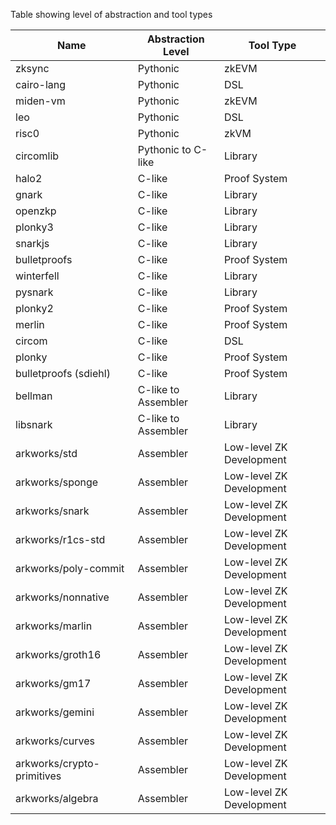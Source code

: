 Table showing level of abstraction and tool types

| Name                | Abstraction Level | Tool Type        |
|----------------------------|----------------------------|--------------------------|
| zksync                     | Pythonic                   | zkEVM                    |
| cairo-lang                 | Pythonic                   | DSL                      |
| miden-vm                   | Pythonic                   | zkEVM                    |
| leo                        | Pythonic                   | DSL                      |
| risc0                      | Pythonic                   | zkVM                     |
| circomlib                  | Pythonic to C-like         | Library                  |
| halo2                      | C-like                     | Proof System             |
| gnark                      | C-like                     | Library                  |
| openzkp                    | C-like                     | Library                  |
| plonky3                    | C-like                     | Library                  |
| snarkjs                    | C-like                     | Library                  |
| bulletproofs               | C-like                     | Proof System             |
| winterfell                 | C-like                     | Library                  |
| pysnark                    | C-like                     | Library                  |
| plonky2                    | C-like                     | Proof System             |
| merlin                     | C-like                     | Proof System             |
| circom                     | C-like                     | DSL                      |
| plonky                     | C-like                     | Proof System             |
| bulletproofs (sdiehl)      | C-like                     | Proof System             |
| bellman                    | C-like to Assembler        | Library                  |
| libsnark                   | C-like to Assembler        | Library                  |
| arkworks/std               | Assembler                  | Low-level ZK Development |
| arkworks/sponge            | Assembler                  | Low-level ZK Development |
| arkworks/snark             | Assembler                  | Low-level ZK Development |
| arkworks/r1cs-std          | Assembler                  | Low-level ZK Development |
| arkworks/poly-commit       | Assembler                  | Low-level ZK Development |
| arkworks/nonnative         | Assembler                  | Low-level ZK Development |
| arkworks/marlin            | Assembler                  | Low-level ZK Development |
| arkworks/groth16           | Assembler                  | Low-level ZK Development |
| arkworks/gm17              | Assembler                  | Low-level ZK Development |
| arkworks/gemini            | Assembler                  | Low-level ZK Development |
| arkworks/curves            | Assembler                  | Low-level ZK Development |
| arkworks/crypto-primitives | Assembler                  | Low-level ZK Development |
| arkworks/algebra           | Assembler                  | Low-level ZK Development |


